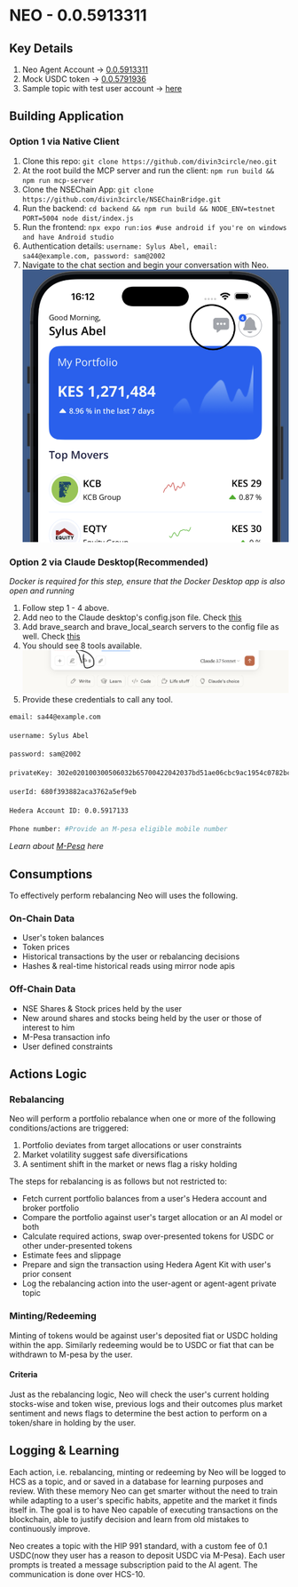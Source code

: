 # NEO - 0.0.5913311

## Key Details

1. Neo Agent Account -> [0.0.5913311](https://hashscan.io/testnet/account/0.0.5913311?pa=1&ps=1&pf=1&pc=1&ph=1&pt=1&pn=1&pr=1&p1=1&k1=1745735450.778853656)
1. Mock USDC token -> [0.0.5791936](https://hashscan.io/testnet/token/0.0.5791936)
1. Sample topic with test user account -> [here](https://hashscan.io/testnet/transaction/1745327765.775018000)

## Building Application

### Option 1 via Native Client

1. Clone this repo: `git clone https://github.com/divin3circle/neo.git`
1. At the root build the MCP server and run the client: `npm run build && npm run mcp-server`
1. Clone the NSEChain App: `git clone https://github.com/divin3circle/NSEChainBridge.git`
1. Run the backend: `cd backend && npm run build && NODE_ENV=testnet PORT=5004 node dist/index.js`
1. Run the frontend: `npx expo run:ios #use android if you're on windows and have Android studio`
1. Authentication details: `username: Sylus Abel, email: sa44@example.com, password: sam@2002`
1. Navigate to the chat section and begin your conversation with Neo.
   ![chat_section](./neo.png)

### Option 2 via Claude Desktop(Recommended)

_Docker is required for this step, ensure that the Docker Desktop app is also open and running_

1. Follow step 1 - 4 above.
1. Add neo to the Claude desktop's config.json file. Check [this](https://modelcontextprotocol.io/quickstart/server#node)
1. Add brave_search and brave_local_search servers to the config file as well. Check [this](https://pub.spillwave.com/mcp-integration-how-brave-search-and-claude-desktop-enhance-ai-assistant-agentic-capabilities-c840590fa100)
1. You should see 8 tools available.
   ![claude_tools](./claude.png)
1. Provide these credentials to call any tool.

```bash
email: sa44@example.com

username: Sylus Abel

password: sam@2002

privateKey: 302e020100300506032b65700422042037bd51ae06cbc9ac1954c0782bc1830559256d63ddc0d6d45e503aa7fde2e3e3

userId: 680f393882aca3762a5ef9eb

Hedera Account ID: 0.0.5917133

Phone number: #Provide an M-pesa eligible mobile number
```

_Learn about [M-Pesa](https://www.investopedia.com/terms/m/mpesa.asp) here_

## Consumptions

To effectively perform rebalancing Neo will uses the following.

### On-Chain Data

- User's token balances
- Token prices
- Historical transactions by the user or rebalancing decisions
- Hashes & real-time historical reads using mirror node apis

### Off-Chain Data

- NSE Shares & Stock prices held by the user
- New around shares and stocks being held by the user or those of interest to him
- M-Pesa transaction info
- User defined constraints

## Actions Logic

### Rebalancing

Neo will perform a portfolio rebalance when one or more of the following conditions/actions are triggered:

1. Portfolio deviates from target allocations or user constraints
1. Market volatility suggest safe diversifications
1. A sentiment shift in the market or news flag a risky holding

The steps for rebalancing is as follows but not restricted to:

- Fetch current portfolio balances from a user's Hedera account and broker portfolio
- Compare the portfolio against user's target allocation or an AI model or both
- Calculate required actions, swap over-presented tokens for USDC or other under-presented tokens
- Estimate fees and slippage
- Prepare and sign the transaction using Hedera Agent Kit with user's prior consent
- Log the rebalancing action into the user-agent or agent-agent private topic

### Minting/Redeeming

Minting of tokens would be against user's deposited fiat or USDC holding within the app. Similarly redeeming would be to USDC or fiat that can be withdrawn to M-pesa by the user.

#### Criteria

Just as the rebalancing logic, Neo will check the user's current holding stocks-wise and token wise, previous logs and their outcomes plus market sentiment and news flags to determine the best action to perform on a token/share in holding by the user.

## Logging & Learning

Each action, i.e. rebalancing, minting or redeeming by Neo will be logged to HCS as a topic, and or saved in a database for learning purposes and review. With these memory Neo can get smarter without the need to train while adapting to a user's specific habits, appetite and the market it finds itself in.
The goal is to have Neo capable of executing transactions on the blockchain, able to justify decision and learn from old mistakes to continuously improve.

Neo creates a topic with the HIP 991 standard, with a custom fee of 0.1 USDC(now they user has a reason to deposit USDC via M-Pesa). Each user prompts is treated a message subscription paid to the AI agent. The communication is done over HCS-10.
